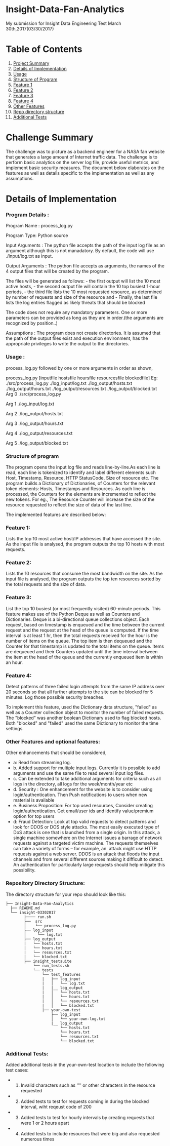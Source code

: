 # Insight-Data-Fan-Analytics
My submission for Insight Data Engineering Test March 30th,2017(03/30/2017)
# Table of Contents
1. [Project Summary](README.md#challenge-summary)
2. [Details of Implementation](README.md#details-of-implementation)
3. [Usage](README.md#usage-summary)
4. [Structure of Program](README.md#structure-of-program)
5. [Feature 1](README.md#feature-1)
6. [Feature 2](README.md#feature-2)
7. [Feature 3](README.md#feature-3)
8. [Feature 4](README.md#feature-4)
9. [Other Features](README.md#other-features)
10. [Repo directory structure](README.md#repo-directory-structure)
11. [Additional Tests](README.md#additional-tests)



# Challenge Summary

The challenge was to picture as a backend engineer for a NASA fan website that generates a large amount of Internet traffic data.  The challenge is to perform basic analytics on the server log file, provide useful metrics, and implement basic security measures. 
The document below elaborates on the features as well as details specific to the implementation as well as any assumptions.

# Details of Implementation

### Program Details :

Program Name : process_log.py

Program Type: Python source

Input Arguments : 
   The python file accepts the path of the input log file as an argument although this is not manadatory.
   By default, the code will use ./input/log.txt as input.

Output Arguments : 
   The python file accepts as arguments, the names of the 4 output files that will be created by the program.

   The files will be generated as follows:
          - the first output will list the 10 most active hosts, 
          - the second output file will contain the 10 top busiest 1-hour periods,
          - the third file lists the 10 most requested resource, as determined by number of requests and size of the resource and 
          - Finally, the last file lists the log entries flagged as likely threats that should be blocked

   The code does not require any mandatory parameters. 
   One or more parameters can be provided as long as they are in order.(the arguments are recognized by position..)

Assumptions : 
   The program does not create directories. 
   It is assumed that the path of the output files exist and execution environment, has the appropriate privileges to write the output to the directories.

### Usage : 

process_log.py followed by one or more arguments in order as shown,

process_log.py [inputfile hostsfile hoursfile resourcesfile blockedfile]
Eg:  ./src/process_log.py ./log_input/log.txt ./log_output/hosts.txt ./log_output/hours.txt ./log_output/resources.txt ./log_output/blocked.txt
Arg  0 ./src/process_log.py

Arg  1 ./log_input/log.txt

Arg  2 ./log_output/hosts.txt

Arg  3 ./log_output/hours.txt

Arg  4 ./log_output/resources.txt

Arg  5 ./log_output/blocked.txt


### Structure of program

The program opens the input log file and reads line-by-line.As each line is read, each line is tokenized to identify and label 
different elements such Host, Timestamp, Resource, HTTP StatusCode, Size of resource etc. 
The program builds a Dictionary of Dictionaries, of Counters for the relevant token elements:
        Hosts, Timestamps and Resources. 
        As each line is processed, the Counters for the elements are incremented to reflect the new tokens.
        For eg., The Resource Counter will increase the size of the resource requested to reflect the size of data of the last line. 



The implemented features are described below: 

### Feature 1: 

Lists the top 10 most active host/IP addresses that have accessed the site. 
As the input file is analysed, the program outputs the top 10 hosts with most requests. 

### Feature 2: 

Lists the 10 resources that consume the most bandwidth on the site.
As the input file is analysed, the program outputs the top ten resources sorted by the total requests and the size of data.

### Feature 3:

List the top 10 busiest (or most frequently visited) 60-minute periods.
This feature makes use of the Python Deque as well as Counters and Dictionaries. Deque is a bi-directional queue collections object. Each request, based on timestamp is enqueued and the time between the current request and the request at the head of the queue is computed. If the time interval is at least 1 hr, then the total requests received for the hour is the number of items on the queue. The top item is then dequeued and the Counter for that timestamp is updated to the total items on the queue.  Items are dequeued and their Counters updated until the time interval between the item at the head of the queue and the currently enqueued item is within an hour.

### Feature 4: 
Detect patterns of three failed login attempts from the same IP address over 20 seconds so that all further attempts to the site can be blocked for 5 minutes. Log those possible security breaches.

To implement this feature, used the Dictionary data structure, "failed" as well as a Counter collection object to monitor the number of failed requests. The "blocked" was another boolean Dictionary used to flag blocked hosts. Both "blocked" and "failed" used the same Dictionary to monitor the time settings.

### Other Features and optional features:
Other enhancements that should be considered,
-    a: Read from streaming log. 
-    b. Added support for multiple input logs. Currently it is possible to add arguments and use the same file to read several input log files.
-    c. Can be extended to take additional arguments for criteria such as all logs in the directory, all logs for the week/month/year etc
-    d. Security : One enhancement for the website is to consider using login/authentication.  Then Push notifications to users when new material is available
-    e. Business Proposition: For top used resources, Consider creating login/authentication. Get email/user ids and  identify  value/premium    option for top users
-   d: Fraud Detection: Look at top valid requests to detect patterns and look for DDOS or DOS style attacks. The most easily executed type of DoS attack is one that is launched from a single origin. In this attack, a single machine somewhere on the Internet issues a barrage of network requests against a targeted victim machine. The requests themselves can take a variety of forms – for example, an  attack might use  HTTP requests against a web server. DDOS is an attack that floods the input channels and from several different sources making it difficult to detect. An authentication for particularly large requests should help mitigate this possibility.

### Repository Directory Structure:

The directory structure for your repo should look like this:

    ├── Insight-Data-Fan-Analytics
      ├── README.md
      └── insight-03302017
            ├──── run.sh
            ├──  src
            │    └── process_log.py
            ├── log_input
            │     └── log.txt
            ├── log_output
            |   └── hosts.txt
            |   └── hours.txt
            |   └── resources.txt
            |   └── blocked.txt
            ├── insight_testsuite
                └── run_tests.sh
                └── tests
                    └── test_features
                    |   ├── log_input
                    |   │   └── log.txt
                    |   |__ log_output    
                    |   │   └── hosts.txt
                    |   │   └── hours.txt
                    |   │   └── resources.txt
                    |   │   └── blocked.txt
                    ├── your-own-test
                        ├── log_input
                        │   └── your-own-log.txt
                        |__ log_output
                            └── hosts.txt
                            └── hours.txt
                            └── resources.txt
                            └── blocked.txt
                

### Additional Tests:

Added additional tests in the your-own-test location to include the following test cases:
- 1. Invalid characters such as '"' or other characters in the resource requested
- 2. Added tests to test for requests coming in during the blocked interval, wiht reqeust code of 200
- 3. Added tests to test for hourly intervals by creating requests that were 1 or 2 hours apart
- 4. Added tests to include resources that were big and also requested numerous times

